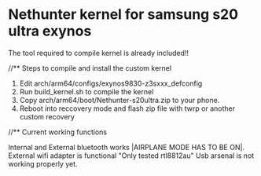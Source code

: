 # Nethunter kernel for samsung s20 ultra exynos

The tool required to compile kernel is already included!!

//** Steps to compile and install the custom kernel

1. Edit arch/arm64/configs/exynos9830-z3sxxx_defconfig 
2. Run build_kernel.sh to compile the kernel
3. Copy arch/arm64/boot/Nethunter-s20ultra.zip to your phone.
4. Reboot into reccovery mode and flash zip file with twrp or another custom recovery

//** Current working functions

Internal and External bluetooth works |AIRPLANE MODE HAS TO BE ON|.
External wifi adapter is functional "Only tested rtl8812au"
Usb arsenal is not working properly yet.

